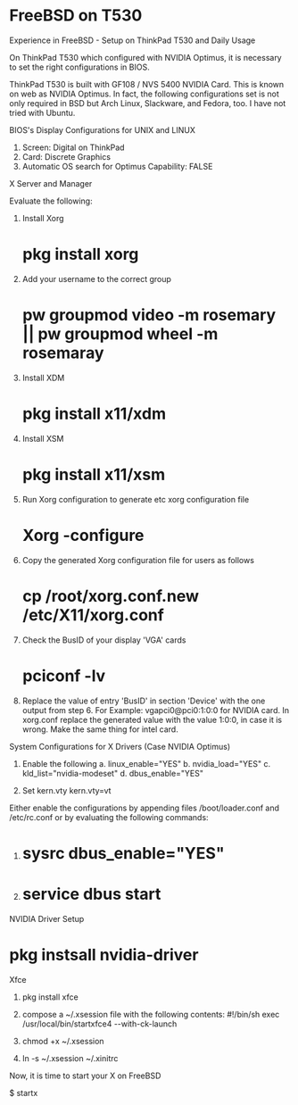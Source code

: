 # FreeBSD on T530

Experience in FreeBSD - Setup on ThinkPad T530 and Daily Usage


On ThinkPad T530 which configured with NVIDIA Optimus, it is necessary to set the right configurations in BIOS. 

ThinkPad T530 is built with GF108 / NVS 5400 NVIDIA Card. This is known on web as NVIDIA Optimus. In fact, the following configurations set is not only required in BSD but Arch Linux, Slackware, and Fedora, too. I have not tried with Ubuntu. 


BIOS's Display Configurations for UNIX and LINUX

1. Screen: Digital on ThinkPad
2. Card: Discrete Graphics
3. Automatic OS search for Optimus Capability: FALSE


X Server and Manager

Evaluate the following: 

1. Install Xorg

	# pkg install xorg

2. Add your username to the correct group
 
	# pw groupmod video -m rosemary || pw groupmod wheel -m rosemaray

3. Install XDM
 
	# pkg install x11/xdm

3. Install XSM
	# pkg install x11/xsm

4. Run Xorg configuration to generate etc xorg configuration file

	# Xorg -configure

5. Copy the generated Xorg configuration file for users as follows

	# cp /root/xorg.conf.new /etc/X11/xorg.conf

6. Check the BusID of your display 'VGA' cards

	# pciconf -lv

7. Replace the value of entry 'BusID' in section 'Device' with the one output from step 6. For Example: vgapci0@pci0:1:0:0 for NVIDIA card. In xorg.conf replace the generated value with the value 1:0:0, in case it is wrong. Make the same thing for intel card.
 

System Configurations for X Drivers (Case NVIDIA Optimus)

1. Enable the following
	a. linux_enable="YES"
	b. nvidia_load="YES"
	c. kld_list="nvidia-modeset"
	d. dbus_enable="YES"

2. Set kern.vty
  	kern.vty=vt

Either enable the configurations by appending files /boot/loader.conf and /etc/rc.conf or by evaluating the following commands:

1. 
	# sysrc dbus_enable="YES"

2.
	# service dbus start
	

NVIDIA Driver Setup

# pkg instsall nvidia-driver


Xfce

1. pkg install xfce
2. compose a ~/.xsession file with the following contents:
   #!/bin/sh
   exec /usr/local/bin/startxfce4 --with-ck-launch

3. chmod +x ~/.xsession
4. ln -s ~/.xsession ~/.xinitrc


Now, it is time to start your X on FreeBSD

$ startx

 
